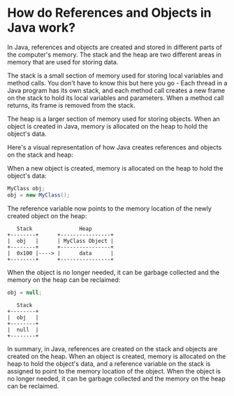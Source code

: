 # How do References and Objects in Java work?

In Java, references and objects are created and stored in different parts of the computer's memory. The stack and the heap are two different areas in memory that are used for storing data.

The stack is a small section of memory used for storing local variables and method calls. You don't have to know this but here you go - Each thread in a Java program has its own stack, and each method call creates a new frame on the stack to hold its local variables and parameters. When a method call returns, its frame is removed from the stack.

The heap is a larger section of memory used for storing objects. When an object is created in Java, memory is allocated on the heap to hold the object's data.

Here's a visual representation of how Java creates references and objects on the stack and heap:

When a new object is created, memory is allocated on the heap to hold the object's data:
```java
MyClass obj;
obj = new MyClass();
```
The reference variable now points to the memory location of the newly created object on the heap:
```
   Stack               Heap
+--------+      +----------------+
|  obj   |      | MyClass Object |
+--------+      +----------------+
|  0x100 |----> |      data      |
+--------+      +----------------+

```
When the object is no longer needed, it can be garbage collected and the memory on the heap can be reclaimed:
```java
obj = null;
```
```
   Stack
+--------+
|  obj   |    
+--------+
|  null  |
+--------+
```
In summary, in Java, references are created on the stack and objects are created on the heap. When an object is created, memory is allocated on the heap to hold the object's data, and a reference variable on the stack is assigned to point to the memory location of the object. When the object is no longer needed, it can be garbage collected and the memory on the heap can be reclaimed.

